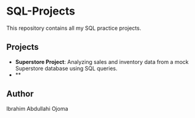 # SQL-Projects
This repository contains all my SQL practice projects.
## Projects

- **Superstore Project**: Analyzing sales and inventory data from a mock Superstore database using SQL queries.
- **

## Author
Ibrahim Abdullahi Ojoma
